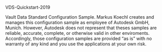 VDS-Quickstart-2019

Vault Data Standard Configuration Sample. Markus Koechl creates and manages this configuration sample as employee of Autodesk GmbH, Munich. 
However, Autodesk does not represent that theses samples are reliable, accurate, complete, or otherwise valid in other enviroments. 
Accordingly, those configuration samples are provided “as is” with no warranty of any kind and you use the applications at your own risk.
